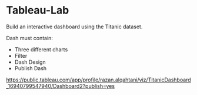 # Tableau-Lab


Build an interactive dashboard using the Titanic dataset.

Dash must contain:

- Three different charts
- Filter
- Dash Design
- Publish Dash

https://public.tableau.com/app/profile/razan.alqahtani/viz/TitanicDashboard_16940799547940/Dashboard2?publish=yes 
